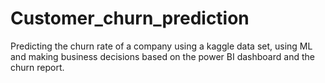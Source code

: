 # Customer_churn_prediction
Predicting the churn rate of a company using a kaggle data set, using ML and making business decisions based on the power BI dashboard and the churn report.
